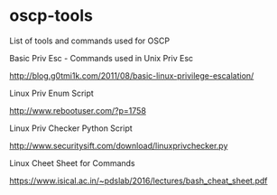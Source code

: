 # oscp-tools
List of tools and commands used for OSCP

Basic Priv Esc - Commands used in Unix Priv Esc

http://blog.g0tmi1k.com/2011/08/basic-linux-privilege-escalation/

Linux Priv Enum Script

http://www.rebootuser.com/?p=1758

Linux Priv Checker Python Script

http://www.securitysift.com/download/linuxprivchecker.py

Linux Cheet Sheet for Commands

https://www.isical.ac.in/~pdslab/2016/lectures/bash_cheat_sheet.pdf
